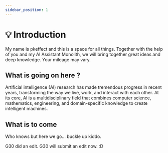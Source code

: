 ```yaml
---
sidebar_position: 1
---
```

# 💡 Introduction
My name is pkeffect and this is a space for all things. Together with the help of you and my AI Assistant Monolith, we will bring together great ideas and deep knowledge. Your mileage may vary.

## What is going on here ?
Artificial intelligence (AI) research has made tremendous progress in recent years, transforming the way we live, work, and interact with each other. At its core, AI is a multidisciplinary field that combines computer science, mathematics, engineering, and domain-specific knowledge to create intelligent machines.

## What is to come
Who knows but here we go... buckle up kiddo.


G30 did an edit. G30 will submit an edit now. :D
